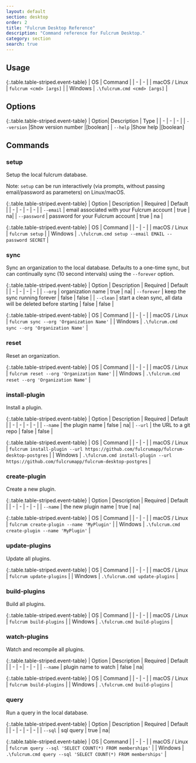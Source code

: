 ```yaml
---
layout: default
section: desktop
order: 2
title: "Fulcrum Desktop Reference"
description: "Command reference for Fulcrum Desktop."
category: section
search: true
---
```


## Usage

{:.table.table-striped.event-table}
| OS | Command |
| - | - |
| macOS / Linux  | `fulcrum <cmd> [args]`  |
| Windows | `.\fulcrum.cmd <cmd> [args]` |

## Options

{:.table.table-striped.event-table}
| Option| Description | Type |
| - | - | - |
| `--version` |Show version number |[boolean]
| `--help` |Show help |[boolean]

## Commands

### setup

Setup the local fulcrum database.

Note: `setup` can be run interactively (via prompts, without passing email/password as parameters) on Linux/macOS.

{:.table.table-striped.event-table}
| Option | Description | Required | Default |
| - | - | - | - |
| `--email` | email associated with your Fulcrum account | true | na|
| `--password` | password for your Fulcrum account | true | na |

{:.table.table-striped.event-table}
| OS | Command |
| - | - |
| macOS / Linux  | `fulcrum setup`  |
| Windows | `.\fulcrum.cmd setup --email EMAIL --password SECRET` |

### sync

Sync an organization to the local database. Defaults to a one-time sync, but can continually sync (10 second intervals) using the `--forever` option.

{:.table.table-striped.event-table}
| Option | Description | Required | Default |
| - | - | - | - |
| `--org` | organization name | true | na|
| `--forever` | keep the sync running forever | false | false |
| `--clean` | start a clean sync, all data will be deleted before starting | false | false |

{:.table.table-striped.event-table}
| OS | Command |
| - | - |
| macOS / Linux  | `fulcrum sync --org 'Organization Name'`  |
| Windows | `.\fulcrum.cmd sync --org 'Organization Name'` |

### reset

Reset an organization.

{:.table.table-striped.event-table}
| OS | Command |
| - | - |
| macOS / Linux  | `fulcrum reset --org 'Organization Name'`  |
| Windows | `.\fulcrum.cmd reset --org 'Organization Name'` |

### install-plugin

Install a plugin.

{:.table.table-striped.event-table}
| Option | Description | Required | Default |
| - | - | - | - |
| `--name` | the plugin name | false | na|
| `--url` | the URL to a git repo | false | false |

{:.table.table-striped.event-table}
| OS | Command |
| - | - |
| macOS / Linux  | `fulcrum install-plugin --url https://github.com/fulcrumapp/fulcrum-desktop-postgres`  |
| Windows | `.\fulcrum.cmd install-plugin --url https://github.com/fulcrumapp/fulcrum-desktop-postgres` |

### create-plugin

Create a new plugin.

{:.table.table-striped.event-table}
| Option | Description | Required | Default |
| - | - | - | - |
| `--name` | the new plugin name | true | na|

{:.table.table-striped.event-table}
| OS | Command |
| - | - |
| macOS / Linux  | `fulcrum create-plugin --name 'MyPlugin'`  |
| Windows | `.\fulcrum.cmd create-plugin --name 'MyPlugin'` |

### update-plugins

Update all plugins.

{:.table.table-striped.event-table}
| OS | Command |
| - | - |
| macOS / Linux  | `fulcrum update-plugins`  |
| Windows | `.\fulcrum.cmd update-plugins` |

### build-plugins

Build all plugins.

{:.table.table-striped.event-table}
| OS | Command |
| - | - |
| macOS / Linux  | `fulcrum build-plugins`  |
| Windows | `.\fulcrum.cmd build-plugins` |

### watch-plugins

Watch and recompile all plugins.

{:.table.table-striped.event-table}
| Option | Description | Required | Default |
| - | - | - | - |
| `--name` | plugin name to watch | false | na|

{:.table.table-striped.event-table}
| OS | Command |
| - | - |
| macOS / Linux  | `fulcrum build-plugins`  |
| Windows | `.\fulcrum.cmd build-plugins` |

### query

Run a query in the local database.

{:.table.table-striped.event-table}
| Option | Description | Required | Default |
| - | - | - | - |
| `--sql` | sql query | true | na|

{:.table.table-striped.event-table}
| OS | Command |
| - | - |
| macOS / Linux  | `fulcrum query --sql 'SELECT COUNT(*) FROM memberships'`  |
| Windows | `.\fulcrum.cmd query --sql 'SELECT COUNT(*) FROM memberships'` |
